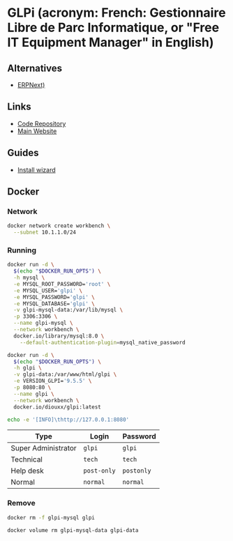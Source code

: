 # GLPi (acronym: French: Gestionnaire Libre de Parc Informatique, or "Free IT Equipment Manager" in English)

## Alternatives

- [ERPNext)](/erpnext.md)

## Links

- [Code Repository](https://github.com/glpi-project/glpi)
- [Main Website](https://glpi-project.org/)

## Guides

- [Install wizard](https://glpi-install.readthedocs.io/en/latest/install/wizard.html)

## Docker

### Network

```sh
docker network create workbench \
  --subnet 10.1.1.0/24
```

### Running

```sh
docker run -d \
  $(echo "$DOCKER_RUN_OPTS") \
  -h mysql \
  -e MYSQL_ROOT_PASSWORD='root' \
  -e MYSQL_USER='glpi' \
  -e MYSQL_PASSWORD='glpi' \
  -e MYSQL_DATABASE='glpi' \
  -v glpi-mysql-data:/var/lib/mysql \
  -p 3306:3306 \
  --name glpi-mysql \
  --network workbench \
  docker.io/library/mysql:8.0 \
    --default-authentication-plugin=mysql_native_password
```

```sh
docker run -d \
  $(echo "$DOCKER_RUN_OPTS") \
  -h glpi \
  -v glpi-data:/var/www/html/glpi \
  -e VERSION_GLPI='9.5.5' \
  -p 8080:80 \
  --name glpi \
  --network workbench \
  docker.io/diouxx/glpi:latest
```

```sh
echo -e '[INFO]\thttp://127.0.0.1:8080'
```

| Type | Login | Password |
| --- | --- | --- |
| Super Administrator | `glpi` | `glpi` |
| Technical | `tech` | `tech` |
| Help desk | `post-only` | `postonly` |
| Normal | `normal` | `normal` |

### Remove

```sh
docker rm -f glpi-mysql glpi

docker volume rm glpi-mysql-data glpi-data
```

